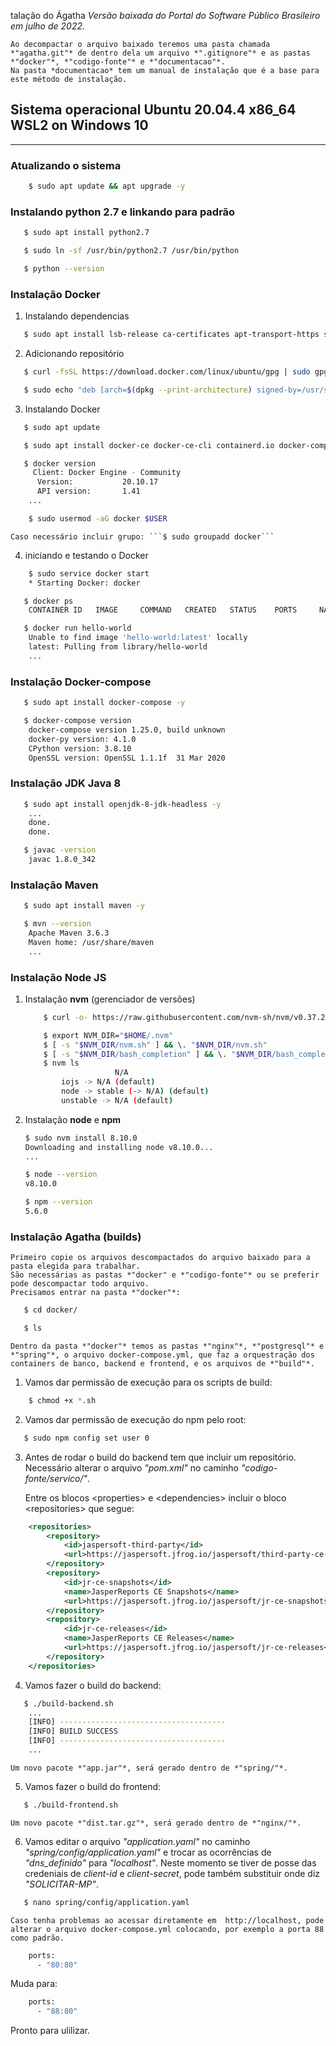 talação do Ágatha
*Versão baixada do Portal do Software Público Brasileiro em julho de 2022.*

    Ao decompactar o arquivo baixado teremos uma pasta chamada *"agatha.git"* de dentro dela um arquivo *".gitignore"* e as pastas *"docker"*, *"codigo-fonte"* e *"documentacao"*.
    Na pasta *documentacao* tem um manual de instalação que é a base para este método de instalação.

## Sistema operacional Ubuntu 20.04.4 x86_64 WSL2 on Windows 10
___

### Atualizando o sistema

```sh
    $ sudo apt update && apt upgrade -y

```

### Instalando python 2.7 e linkando para padrão

```sh
   $ sudo apt install python2.7

   $ sudo ln -sf /usr/bin/python2.7 /usr/bin/python

   $ python --version

```

###  Instalação Docker
1. Instalando dependencias
```sh
   $ sudo apt install lsb-release ca-certificates apt-transport-https software-properties-common -y

```

2. Adicionando repositório
```sh
   $ curl -fsSL https://download.docker.com/linux/ubuntu/gpg | sudo gpg --dearmor -o /usr/share/keyrings/docker-archive-keyring.gpg

   $ sudo echo "deb [arch=$(dpkg --print-architecture) signed-by=/usr/share/keyrings/docker-archive-keyring.gpg] https://download.docker.com/linux/ubuntu $(lsb_release -cs) stable" | sudo tee /etc/apt/sources.list.d/docker.list > /dev/null

```

3. Instalando Docker
```sh
   $ sudo apt update

   $ sudo apt install docker-ce docker-ce-cli containerd.io docker-compose-plugin -y

   $ docker version
     Client: Docker Engine - Community
      Version:           20.10.17
      API version:       1.41
    ...

    $ sudo usermod -aG docker $USER

```
    Caso necessário incluir grupo: ```$ sudo groupadd docker```

4. iniciando e testando o Docker
```sh
    $ sudo service docker start
    * Starting Docker: docker

   $ docker ps
    CONTAINER ID   IMAGE     COMMAND   CREATED   STATUS    PORTS     NAMES

   $ docker run hello-world
    Unable to find image 'hello-world:latest' locally
    latest: Pulling from library/hello-world
    ...

```

### Instalação Docker-compose
```sh
   $ sudo apt install docker-compose -y

   $ docker-compose version
    docker-compose version 1.25.0, build unknown
    docker-py version: 4.1.0
    CPython version: 3.8.10
    OpenSSL version: OpenSSL 1.1.1f  31 Mar 2020

```

### Instalação JDK Java 8
```sh
   $ sudo apt install openjdk-8-jdk-headless -y
    ...
    done.
    done.

   $ javac -version
    javac 1.8.0_342

```

### Instalação Maven
```sh
   $ sudo apt install maven -y

   $ mvn --version
    Apache Maven 3.6.3
    Maven home: /usr/share/maven
    ...

```

### Instalação Node JS
1. Instalação __nvm__ (gerenciador de versões)

    ```sh
        $ curl -o- https://raw.githubusercontent.com/nvm-sh/nvm/v0.37.2/install.sh | sudo bash

        $ export NVM_DIR="$HOME/.nvm"
        $ [ -s "$NVM_DIR/nvm.sh" ] && \. "$NVM_DIR/nvm.sh"
        $ [ -s "$NVM_DIR/bash_completion" ] && \. "$NVM_DIR/bash_completion"
        $ nvm ls
                        N/A
            iojs -> N/A (default)
            node -> stable (-> N/A) (default)
            unstable -> N/A (default)

    ```
2. Instalação __node__ e __npm__

    ```sh
   $ sudo nvm install 8.10.0
    Downloading and installing node v8.10.0...
    ...

   $ node --version
    v8.10.0

   $ npm --version
    5.6.0

    ```

### Instalação Agatha (builds)
    Primeiro copie os arquivos descompactados do arquivo baixado para a pasta elegida para trabalhar.
    São necessárias as pastas *"docker" e *"codigo-fonte"* ou se preferir pode descompactar todo arquivo.
    Precisamos entrar na pasta *"docker"*:

```sh
   $ cd docker/

   $ ls

```

    Dentro da pasta *"docker"* temos as pastas *"nginx"*, *"postgresql"* e *"spring"*, o arquivo docker-compose.yml, que faz a orquestração dos containers de banco, backend e frontend, e os arquivos de *"build"*.

1. Vamos dar permissão de execução para os scripts de build:

```sh
    $ chmod +x *.sh

```

2. Vamos dar permissão de execução do npm pelo root:

```sh
   $ sudo npm config set user 0

```

3. Antes de rodar o build do backend tem que incluir um repositório.
    Necessário alterar o arquivo *"pom.xml"* no caminho *"codigo-fonte/servico/"*.

    Entre os blocos \<properties\> e \<dependencies\> incluir o bloco \<repositories\> que segue:

```xml
    <repositories>
        <repository>
            <id>jaspersoft-third-party</id>
            <url>https://jaspersoft.jfrog.io/jaspersoft/third-party-ce-artifacts/</url>
        </repository>
        <repository>
            <id>jr-ce-snapshots</id>
            <name>JasperReports CE Snapshots</name>
            <url>https://jaspersoft.jfrog.io/jaspersoft/jr-ce-snapshots</url>
        </repository>
        <repository>
            <id>jr-ce-releases</id>
            <name>JasperReports CE Releases</name>
            <url>https://jaspersoft.jfrog.io/jaspersoft/jr-ce-releases</url>
        </repository>
    </repositories>
```

4. Vamos fazer o build do backend:
```sh
   $ ./build-backend.sh
    ...
    [INFO] -------------------------------------
    [INFO] BUILD SUCCESS
    [INFO] -------------------------------------
    ...
```
    Um novo pacote *"app.jar"*, será gerado dentro de *"spring/"*.



5. Vamos fazer o build do frontend:
```sh
   $ ./build-frontend.sh

```
    Um novo pacote *"dist.tar.gz"*, será gerado dentro de *"nginx/"*.


6. Vamos editar o arquivo *"application.yaml"* no caminho *"spring/config/application.yaml"* e trocar as ocorrências de *"dns_definido"* para *"localhost"*. Neste momento se tiver de posse das credeniais de *client-id* e *client-secret*, pode também substituir onde diz *"SOLICITAR-MP"*.

```sh
   $ nano spring/config/application.yaml 

```

    Caso tenha problemas ao acessar diretamente em  http://localhost, pode alterar o arquivo docker-compose.yml colocando, por exemplo a porta 88 como padrão.
```sh
    ports:
      - "80:80"
```
Muda para:
```sh
    ports:
      - "88:80"
```

Pronto para ulilizar.
